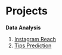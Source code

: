 # Projects
**Data Analysis**
<br>
1. [Instagram Reach](/Projects/Data-Analyst/Reach-Analysis-Instagram/page.md)
2. [Tips Prediction](/Projects/Data-Analyst/tips-prediction/tips-prediciton.md)

